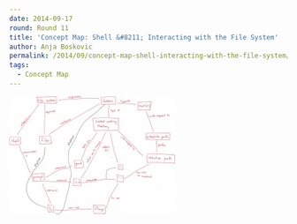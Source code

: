 ```yaml
---
date: 2014-09-17
round: Round 11
title: 'Concept Map: Shell &#8211; Interacting with the File System'
author: Anja Boskovic
permalink: /2014/09/concept-map-shell-interacting-with-the-file-system/
tags:
  - Concept Map
---
```

[<img class="alignnone size-medium wp-image-8748" alt="" src="/uploads/2014/09/17-09-2014-11-36-20AM-300x215.jpg" width="300" height="215" />][1]

 [1]: /uploads/2014/09/17-09-2014-11-36-20AM.jpg
